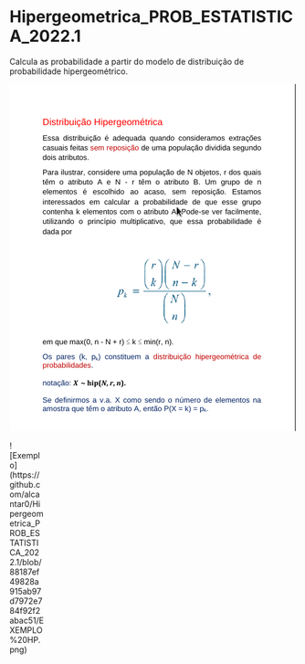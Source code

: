 # Hipergeometrica_PROB_ESTATISTICA_2022.1
Calcula as probabilidade a partir do modelo de distribuição de probabilidade hipergeométrico.

![Definição formal do modelo hipergeométrico](https://raw.githubusercontent.com/alcantar0/Hipergeometrica_PROB_ESTATISTICA_2022.1/main/1%20HP.png)

<div style="width:60px ; height:60px; align:right;" >
![Exemplo](https://github.com/alcantar0/Hipergeometrica_PROB_ESTATISTICA_2022.1/blob/88187ef49828a915ab97d7972e784f92f2abac51/EXEMPLO%20HP.png)
</div>

